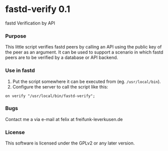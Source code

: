 # fastd-verify 0.1
fastd Verification by API

### Purpose
This little script verifies fastd peers by calling an API using the public key
of the peer as an argument.
It can be used to support a scenario in which fastd peers are to be 
verified by a database or API backend.

### Use in fastd
1. Put the script somewhere it can be executed from (eg. `/usr/local/bin`).
2. Configure the server to call the script like this:

  ```on verify "/usr/local/bin/fastd-verify";```

### Bugs
Contact me a via e-mail at felix at freifunk-leverkusen.de

### License
This software is licensed under the GPLv2 or any later version.
